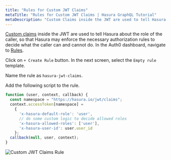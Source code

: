 ```yaml
---
title: "Rules for Custom JWT Claims"
metaTitle: "Rules for Custom JWT Claims | Hasura GraphQL Tutorial"
metaDescription: "Custom Claims inside the JWT are used to tell Hasura about the role of the caller, so that Hasura may enforce the necessary authorization rules to decide what the caller can and cannot do."
---
```


[Custom claims](https://auth0.com/docs/scopes/current/custom-claims) inside the JWT are used to tell Hasura about the role of the caller, so that Hasura may enforce the necessary authorization rules to decide what the caller can and cannot do.
In the Auth0 dashboard, navigate to [Rules](https://manage.auth0.com/#/rules). 

Click on `+ Create Rule` button. In the next screen, select the `Empty rule` template.

Name the rule as `hasura-jwt-claims`.

Add the following script to the rule.

```javascript
function (user, context, callback) {
  const namespace = "https://hasura.io/jwt/claims";
  context.accessToken[namespace] =
    {
      'x-hasura-default-role': 'user',
      // do some custom logic to decide allowed roles
      'x-hasura-allowed-roles': ['user'],
      'x-hasura-user-id': user.user_id
    };
  callback(null, user, context);
}
```

![Custom JWT Claims Rule](https://graphql-engine-cdn.hasura.io/learn-hasura/assets/graphql-hasura/custom-jwt-claims-rule-accessToken.png)
